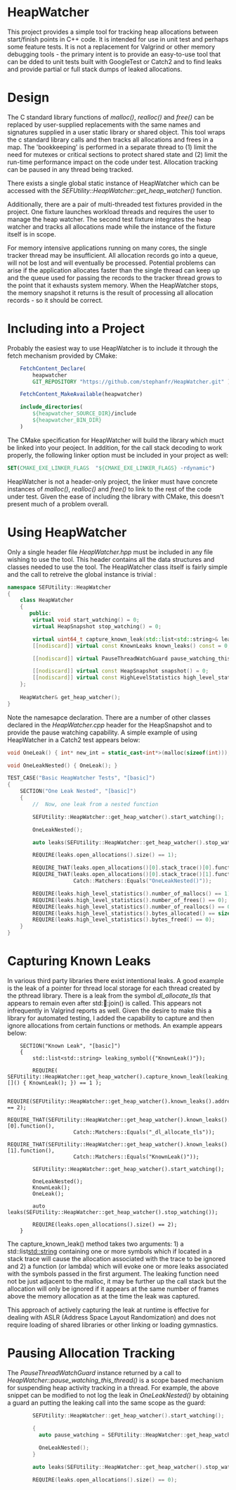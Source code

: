 # HeapWatcher

This project provides a simple tool for tracking heap allocations between start/finish points in C++ code.  It is intended for use in unit test and perhaps some feature tests.  It is not a replacement for Valgrind or other memory debugging tools - the primary intent is to provide an easy-to-use tool that can be dded to unit tests built with GoogleTest or Catch2 and to find leaks and provide partial or full stack dumps of leaked allocations.

# Design

The C standard library functions of _malloc()_, _realloc()_ and _free()_ can be replaced by user-supplied replacements with the same names and signatures supplied in a user static library or shared object.  This tool wraps the c standard library calls and then tracks all allocations and frees in a map.  The 'bookkeeping' is performed in a separate thread to (1) limit the need for mutexes or critical sections to protect shared state and (2) limit the run-time performance impact on the code under test.  Allocation tracking can be paused in any thread being tracked.

There exists a single global static instance of HeapWatcher which can be accessed with the _SEFUtility::HeapWatcher::get_heap_watcher()_ function.

Additionally, there are a pair of multi-threaded test fixtures provided in the project.  One fixture launches workload threads and requires the user to manage the heap watcher.  The second test fixture integrates the heap watcher and tracks all allocations made while the instance of the fixture itself is in scope.

For memory intensive applications running on many cores, the single tracker thread may be insufficient.  All allocation records go into a queue, will not be lost and will eventually be processed.  Potential problems can arise if the application allocates faster than the single thread can keep up and the queue used for passing the records to the tracker thread grows to the point that it exhausts system memory.  When the HeapWatcher stops, the memory snapshot it returns is the result of processing all allocation records - so it should be correct.

# Including into a Project

Probably the easiest way to use HeapWatcher is to include it through the fetch mechanism provided by CMake:

````cmake
    FetchContent_Declare(
        heapwatcher
        GIT_REPOSITORY "https://github.com/stephanfr/HeapWatcher.git" )

    FetchContent_MakeAvailable(heapwatcher)

    include_directories(
        ${heapwatcher_SOURCE_DIR}/include
        ${heapwatcher_BIN_DIR}
    )
````

The CMake specification for HeapWatcher will build the library which muct be linked into your peoject.  In addition, for the call stack decoding to work properly, the following linker option must be included in your project as well:

````cmake
SET(CMAKE_EXE_LINKER_FLAGS  "${CMAKE_EXE_LINKER_FLAGS} -rdynamic")
````

HeapWatcher is not a header-only project, the linker must have concrete instances of _malloc()_, _realloc()_ and _free()_ to link to the rest of the code under test.  Given the ease of including the library with CMake, this doesn't present much of a problem overall.

# Using HeapWatcher

Only a single header file _HeapWatcher.hpp_ must be included in any file wishing to use the tool.  This header contains all the data structures and classes needed to use the tool.  The HeapWatcher class itself is fairly simple and the call to retreive the global instance is trivial :

````cpp
namespace SEFUtility::HeapWatcher
{
    class HeapWatcher
    {
       public:
        virtual void start_watching() = 0;
        virtual HeapSnapshot stop_watching() = 0;

        virtual uint64_t capture_known_leak(std::list<std::string>& leaking_symbols, std::function<void()> function_which_leaks) = 0;
        [[nodiscard]] virtual const KnownLeaks known_leaks() const = 0;

        [[nodiscard]] virtual PauseThreadWatchGuard pause_watching_this_thread() = 0;

        [[nodiscard]] virtual const HeapSnapshot snapshot() = 0;
        [[nodiscard]] virtual const HighLevelStatistics high_level_stats() = 0;
    };
    
    HeapWatcher& get_heap_watcher();
}
````

Note the namesapce declaration.  There are a number of other classes declared in the _HeapWatcher.cpp_ header for the HeapSnapshot and to provide the pause watching capability.  A simple example of using HeapWatcher in a Catch2 test appears below:

````cpp
void OneLeak() { int* new_int = static_cast<int*>(malloc(sizeof(int))); }

void OneLeakNested() { OneLeak(); }

TEST_CASE("Basic HeapWatcher Tests", "[basic]")
{
    SECTION("One Leak Nested", "[basic]")
    {
        //  Now, one leak from a nested function

        SEFUtility::HeapWatcher::get_heap_watcher().start_watching();

        OneLeakNested();

        auto leaks(SEFUtility::HeapWatcher::get_heap_watcher().stop_watching());

        REQUIRE(leaks.open_allocations().size() == 1);

        REQUIRE_THAT(leaks.open_allocations()[0].stack_trace()[0].function(), Catch::Matchers::Equals("OneLeak()"));
        REQUIRE_THAT(leaks.open_allocations()[0].stack_trace()[1].function(),
                     Catch::Matchers::Equals("OneLeakNested()"));

        REQUIRE(leaks.high_level_statistics().number_of_mallocs() == 1);
        REQUIRE(leaks.high_level_statistics().number_of_frees() == 0);
        REQUIRE(leaks.high_level_statistics().number_of_reallocs() == 0);
        REQUIRE(leaks.high_level_statistics().bytes_allocated() == sizeof(int));
        REQUIRE(leaks.high_level_statistics().bytes_freed() == 0);
    }
}
````

# Capturing Known Leaks

In various third party libraries there exist intentional leaks.  A good example is the leak of a pointer for thread local storage for each thread created by the pthread library.  There is a leak from the symbol _dl_allocate_tls_ that appears to remain even after std::thread::join() is called.  This appears not infrequently in Valgrind reports as well.  Given the desire to make this a library for automated testing, I added the capability to capture and then ignore allocations from certain functions or methods.  An example appears below:

````
    SECTION("Known Leak", "[basic]")
    {
        std::list<std::string> leaking_symbol({"KnownLeak()"});

        REQUIRE( SEFUtility::HeapWatcher::get_heap_watcher().capture_known_leak(leaking_symbol, []() { KnownLeak(); }) == 1 );

        REQUIRE(SEFUtility::HeapWatcher::get_heap_watcher().known_leaks().addresses().size() == 2);
        REQUIRE_THAT(SEFUtility::HeapWatcher::get_heap_watcher().known_leaks().symbols()[0].function(),
                     Catch::Matchers::Equals("_dl_allocate_tls"));
        REQUIRE_THAT(SEFUtility::HeapWatcher::get_heap_watcher().known_leaks().symbols()[1].function(),
                     Catch::Matchers::Equals("KnownLeak()"));

        SEFUtility::HeapWatcher::get_heap_watcher().start_watching();

        OneLeakNested();
        KnownLeak();
        OneLeak();

        auto leaks(SEFUtility::HeapWatcher::get_heap_watcher().stop_watching());

        REQUIRE(leaks.open_allocations().size() == 2);
    }
````

The capture_known_leak() method takes two arguments: 1) a std::list<std::string> containing one or more symbols which if located in a stack trace will cause the allocation associated with the trace to be ignored and 2) a function (or lambda) which will evoke one or more leaks associated with the symbols passed in the first argument.  The leaking function need not be just adjacent to the malloc, it may be further up the call stack but the allocation will only be ignored if it appears at the same number of frames above the memory allocation as at the time the leak was captured.

This approach of actively capturing the leak at runtime is effective for dealing with ASLR (Address Space Layout Randomization) and does not require loading of shared libraries or other linking or loading gymnastics.


# Pausing Allocation Tracking

The _PauseThreadWatchGuard_ instance returned by a call to _HeapWatcher::pause_watching_this_thread()_ is a scope based mechanism for suspending heap activity tracking in a thread.  For example, the above snippet can be modified to not log the leak in _OneLeakNested()_ by obtaining a guard an putting the leaking call into the same scope as the guard:

````cpp
        SEFUtility::HeapWatcher::get_heap_watcher().start_watching();

        {
          auto pause_watching = SEFUtility::HeapWatcher::get_heap_watcher().pause_watching_this_thread();
          
          OneLeakNested();
        }

        auto leaks(SEFUtility::HeapWatcher::get_heap_watcher().stop_watching());

        REQUIRE(leaks.open_allocations().size() == 0);
````

    

